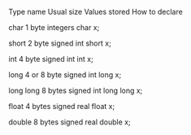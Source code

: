 Type name 	Usual size 	Values stored 	How to declare

char		1 byte 		integers 		char x;

short 		2 byte 		signed int 		short x;

int         4 byte 		signed int 		int x;

long 		4 or 8 byte signed int 		long x;

long long 	8 bytes 	signed int 		long long x;

float 		4 bytes 	signed real 	float x;

double 		8 bytes 	signed real 	double x;

